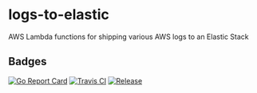 # logs-to-elastic
AWS Lambda functions for shipping various AWS logs to an Elastic Stack

## Badges
[![Go Report Card](https://goreportcard.com/badge/github.com/jniedrauer/logs-to-elastic?style=flat-square)](https://goreportcard.com/report/github.com/jniedrauer/logs-to-elastic)
[![Travis CI](https://img.shields.io/travis/jniedrauer/logs-to-elastic.svg?style=flat-square)](https://travis-ci.org/jniedrauer/logs-to-elastic)
[![Release](https://img.shields.io/github/release/jniedrauer/logs-to-elastic/all.svg?style=flat-square)](https://github.com/jniedrauer/logs-to-elastic/releases/latest)
